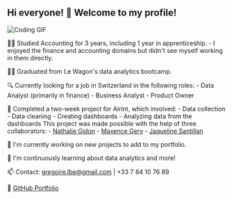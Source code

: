 ## Hi everyone! 👋 Welcome to my profile!

![Coding GIF](https://media.giphy.com/media/v1.Y2lkPTc5MGI3NjExb3pxZXdha21kZWRxazljbTUwcWd2cHJjdW8zNW8zeDBxYTdpNGVhdSZlcD12MV9pbnRlcm5hbF9naWZfYnlfaWQmY3Q9Zw/xT9IgG50Fb7Mi0prBC/giphy.gif)

👩‍🎓 Studied Accounting for 3 years, including 1 year in apprenticeship.
    - I enjoyed the finance and accounting domains but didn't see myself working in them directly.

👩‍🎓 Graduated from Le Wagon's data analytics bootcamp.

🔍 Currently looking for a job in Switzerland in the following roles:
    - Data Analyst (primarily in finance)
    - Business Analyst
    - Product Owner

🔭 Completed a two-week project for AirInt, which involved:
    - Data collection
    - Data cleaning
    - Creating dashboards
    - Analyzing data from the dashboards
  This project was made possible with the help of three collaborators:
    - [Nathalie Gidon](https://github.com/nathaliegidon)
    - [Maxence Gery](https://github.com/maxencegery)
    - [Jaqueline Santillan](https://github.com/JackieSntm)

🔭 I'm currently working on new projects to add to my portfolio.

🌱 I'm continuously learning about data analytics and more!

📫 Contact: gregoire.lbe@gmail.com | +33 7 84 10 76 89

🔗 [GitHub Portfolio](WIP)
